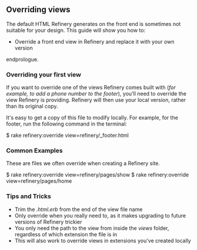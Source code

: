 Overriding views
----------------

The default HTML Refinery generates on the front end is sometimes not
suitable for your design. This guide will show you how to:

-   Override a front end view in Refinery and replace it with your own
    version

endprologue.

### Overriding your first view

If you want to override one of the views Refinery comes built with (*for
example, to add a phone number to the footer*), you'll need to override
the view Refinery is providing. Refinery will then use your local
version, rather than its original copy.

It's easy to get a copy of this file to modify locally. For example, for
the footer, run the following command in the terminal:

<shell>
$ rake refinery:override view=refinery/_footer.html
</shell>

### Common Examples

These are files we often override when creating a Refinery site.

<shell>
$ rake refinery:override view=refinery/pages/show
$ rake refinery:override view=refinery/pages/home
</shell>

### Tips and Tricks

-   Trim the *.html.erb* from the end of the view file name
-   Only override when you really need to, as it makes upgrading to
    future versions of Refinery trickier
-   You only need the path to the view from inside the *views* folder,
    regardless of which extension the file is in
-   This will also work to override views in extensions you've created
    locally

